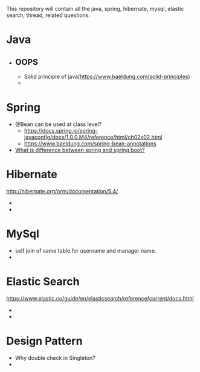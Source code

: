 This repository will contain all the java, spring, hibernate, mysql, elastic search, thread, related questions.


# Java
- ## OOPS
  - Solid principle of java(https://www.baeldung.com/solid-principles)
  - 

# Spring

- @Bean can be used at class level? 
  - https://docs.spring.io/spring-javaconfig/docs/1.0.0.M4/reference/html/ch02s02.html
  - https://www.baeldung.com/spring-bean-annotations 
- [What is difference between spring and spring boot?](https://www.baeldung.com/spring-vs-spring-boot)

# Hibernate

http://hibernate.org/orm/documentation/5.4/

- 
- 

# MySql

- self join of same table for username and manager name.
- 

# Elastic Search
https://www.elastic.co/guide/en/elasticsearch/reference/current/docs.html

- 
- 

# Design Pattern

- Why double check in Singleton?
- 
